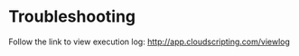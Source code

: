 # Troubleshooting

Follow the link to view execution log: <http://app.cloudscripting.com/viewlog>

<!--## Logging-->
<!--Work in progress...-->
<!--
add example 
2 procedures:
- log - public_html/cs.txt (do not forget to limit log) 
- getLogLink 
-->


<!--## Checking event subscribers list-->
<!--Work in progress...-->
<!-- think how to do that -->